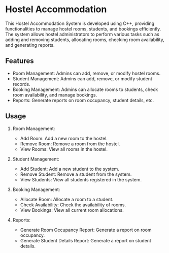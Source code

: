 # Hostel Accommodation
This Hostel Accommodation System is developed using C++, providing functionalities to manage hostel rooms, students, and bookings efficiently. The system allows hostel administrators to perform various tasks such as adding and removing students, allocating rooms, checking room availability, and generating reports.

## Features
* Room Management: Admins can add, remove, or modify hostel rooms.
* Student Management: Admins can add, remove, or modify student records.
* Booking Management: Admins can allocate rooms to students, check room availability, and manage bookings.
* Reports: Generate reports on room occupancy, student details, etc.

## Usage
1. Room Management:
   * Add Room: Add a new room to the hostel.
   * Remove Room: Remove a room from the hostel.
   * View Rooms: View all rooms in the hostel.

2. Student Management:
   * Add Student: Add a new student to the system.
   * Remove Student: Remove a student from the system.
   * View Students: View all students registered in the system.

3. Booking Management:
   * Allocate Room: Allocate a room to a student.
   * Check Availability: Check the availability of rooms.
   * View Bookings: View all current room allocations.

4. Reports:
   * Generate Room Occupancy Report: Generate a report on room occupancy.
   * Generate Student Details Report: Generate a report on student details.
